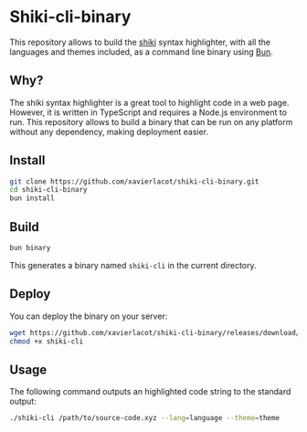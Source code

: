# Shiki-cli-binary

This repository allows to build the [shiki](https://shiki.style/) syntax highlighter, with all the languages and themes included, as a command line binary using [Bun](https://bun.sh).

## Why?

The shiki syntax highlighter is a great tool to highlight code in a web page. However, it is written in TypeScript and requires a Node.js environment to run. This repository allows to build a binary that can be run on any platform without any dependency, making deployment easier.

## Install

```bash
git clone https://github.com/xavierlacot/shiki-cli-binary.git
cd shiki-cli-binary
bun install
```

## Build

```bash
bun binary
```

This generates a binary named `shiki-cli` in the current directory.

## Deploy

You can deploy the binary on your server:

```bash
wget https://github.com/xavierlacot/shiki-cli-binary/releases/download/v0.0.1/shiki-cli
chmod +x shiki-cli
```

## Usage

The following command outputs an highlighted code string to the standard output:

```bash
./shiki-cli /path/to/source-code.xyz --lang=language --theme=theme
```
